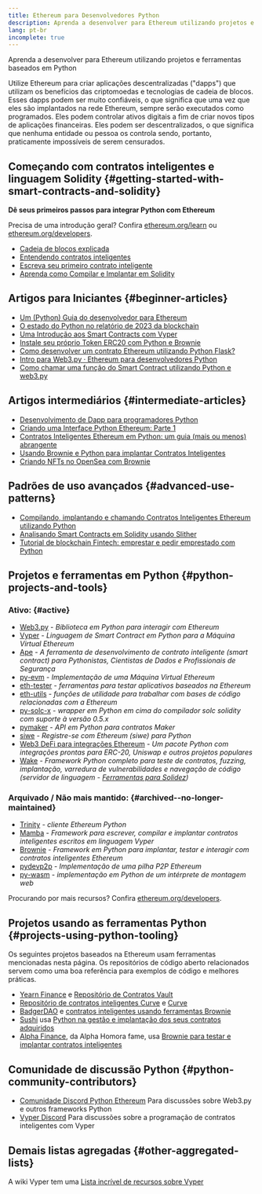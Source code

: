 ```yaml
---
title: Ethereum para Desenvolvedores Python
description: Aprenda a desenvolver para Ethereum utilizando projetos e ferramentas baseados em Python
lang: pt-br
incomplete: true
---
```


<FeaturedText>Aprenda a desenvolver para Ethereum utilizando projetos e ferramentas baseados em Python</FeaturedText>

Utilize Ethereum para criar aplicações descentralizadas ("dapps") que utilizam os benefícios das criptomoedas e tecnologias de cadeia de blocos. Esses dapps podem ser muito confiáveis, o que significa que uma vez que eles são implantados na rede Ethereum, sempre serão executados como programados. Eles podem controlar ativos digitais a fim de criar novos tipos de aplicações financeiras. Eles podem ser descentralizados, o que significa que nenhuma entidade ou pessoa os controla sendo, portanto, praticamente impossíveis de serem censurados.

## Começando com contratos inteligentes e linguagem Solidity {#getting-started-with-smart-contracts-and-solidity}

**Dê seus primeiros passos para integrar Python com Ethereum**

Precisa de uma introdução geral? Confira [ethereum.org/learn](/learn/) ou [ethereum.org/developers](/developers/).

- [Cadeia de blocos explicada](https://kauri.io/article/d55684513211466da7f8cc03987607d5/blockchain-explained)
- [Entendendo contratos inteligentes](https://kauri.io/article/e4f66c6079e74a4a9b532148d3158188/ethereum-101-part-5-the-smart-contract)
- [Escreva seu primeiro contrato inteligente](https://kauri.io/article/124b7db1d0cf4f47b414f8b13c9d66e2/remix-ide-your-first-smart-contract)
- [Aprenda como Compilar e Implantar em Solidity](https://kauri.io/article/973c5f54c4434bb1b0160cff8c695369/understanding-smart-contract-compilation-and-deployment)

## Artigos para Iniciantes {#beginner-articles}

- [Um (Python) Guia do desenvolvedor para Ethereum](https://snakecharmers.ethereum.org/a-developers-guide-to-ethereum-pt-1/)
- [O estado do Python no relatório de 2023 da blockchain](https://tradingstrategy.ai/blog/the-state-of-python-in-blockchain-in-2023)
- [Uma Introdução aos Smart Contracts com Vyper](https://kauri.io/#collections/Getting%20Started/an-introduction-to-smart-contracts-with-vyper/)
- [Instale seu próprio Token ERC20 com Python e Brownie](https://betterprogramming.pub/python-blockchain-token-deployment-tutorial-create-an-erc20-77a5fd2e1a58)
- [Como desenvolver um contrato Ethereum utilizando Python Flask?](https://medium.com/coinmonks/how-to-develop-ethereum-contract-using-python-flask-9758fe65976e)
- [Intro para Web3.py · Ethereum para desenvolvedores Python](https://www.dappuniversity.com/articles/web3-py-intro)
- [Como chamar uma função do Smart Contract utilizando Python e web3.py](https://stackoverflow.com/questions/57580702/how-to-call-a-smart-contract-function-using-python-and-web3-py)

## Artigos intermediários {#intermediate-articles}

- [Desenvolvimento de Dapp para programadores Python](https://levelup.gitconnected.com/dapps-development-for-python-developers-f52b32b54f28)
- [Criando uma Interface Python Ethereum: Parte 1](https://hackernoon.com/creating-a-python-ethereum-interface-part-1-4d2e47ea0f4d)
- [Contratos Inteligentes Ethereum em Python: um guia (mais ou menos) abrangente](https://hackernoon.com/ethereum-smart-contracts-in-python-a-comprehensive-ish-guide-771b03990988)
- [Usando Brownie e Python para implantar Contratos Inteligentes](https://dev.to/patrickalphac/using-brownie-for-to-deploy-smart-contracts-1kkp)
- [Criando NFTs no OpenSea com Brownie](https://www.freecodecamp.org/news/how-to-make-an-nft-and-render-on-opensea-marketplace/)

## Padrões de uso avançados {#advanced-use-patterns}

- [Compilando, implantando e chamando Contratos Inteligentes Ethereum utilizando Python](https://yohanes.gultom.id/2018/11/28/compiling-deploying-and-calling-ethereum-smartcontract-using-python/)
- [Analisando Smart Contracts em Solidity usando Slither](https://kauri.io/#collections/DevOps/analyze-solidity-smart-contracts-with-slither/#analyze-solidity-smart-contracts-with-slither)
- [Tutorial de blockchain Fintech: emprestar e pedir emprestado com Python](https://blog.chain.link/blockchain-fintech-defi-tutorial-lending-borrowing-python/)

## Projetos e ferramentas em Python {#python-projects-and-tools}

### Ativo: {#active}

- [Web3.py](https://github.com/ethereum/web3.py) - _Biblioteca em Python para interagir com Ethereum_
- [Vyper](https://github.com/ethereum/vyper/) - _Linguagem de Smart Contract em Python para a Máquina Virtual Ethereum_
- [Ape](https://github.com/ApeWorX/ape) - _A ferramenta de desenvolvimento de contrato inteligente (smart contract) para Pythonistas, Cientistas de Dados e Profissionais de Segurança_
- [py-evm](https://github.com/ethereum/py-evm) - _Implementação de uma Máquina Virtual Ethereum_
- [eth-tester](https://github.com/ethereum/eth-tester) - _ferramentas para testar aplicativos baseados na Ethereum_
- [eth-utils](https://github.com/ethereum/eth-utils/) - _funções de utilidade para trabalhar com bases de código relacionadas com a Ethereum_
- [py-solc-x](https://pypi.org/project/py-solc-x/) - _wrapper em Python em cima do compilador solc solidity com suporte à versão 0.5.x_
- [pymaker](https://github.com/makerdao/pymaker) - _API em Python para contratos Maker_
- [siwe](https://github.com/signinwithethereum/siwe-py) - _Registre-se com Ethereum (siwe) para Python_
- [Web3 DeFi para integrações Ethereum](https://github.com/tradingstrategy-ai/web3-ethereum-defi) - _Um pacote Python com integrações prontas para ERC-20, Uniswap e outros projetos populares_
- [Wake](https://getwake.io) - _Framework Python completo para teste de contratos, fuzzing, implantação, varredura de vulnerabilidades e navegação de código (servidor de linguagem - [Ferramentas para Solidez](https://marketplace.visualstudio.com/items?itemName=AckeeBlockchain.tools-for-solidity))_

### Arquivado / Não mais mantido: {#archived--no-longer-maintained}

- [Trinity](https://github.com/ethereum/trinity) - _cliente Ethereum Python_
- [Mamba](https://github.com/arjunaskykok/mamba) - _Framework para escrever, compilar e implantar contratos inteligentes escritos em linguagem Vyper_
- [Brownie](https://github.com/eth-brownie/brownie) - _Framework em Python para implantar, testar e interagir com contratos inteligentes Ethereum_
- [pydevp2p](https://github.com/ethereum/pydevp2p) - _Implementação de uma pilha P2P Ethereum_
- [py-wasm](https://github.com/ethereum/py-wasm) - _implementação em Python de um intérprete de montagem web_

Procurando por mais recursos? Confira [ethereum.org/developers](/developers/).

## Projetos usando as ferramentas Python {#projects-using-python-tooling}

Os seguintes projetos baseados na Ethereum usam ferramentas mencionadas nesta página. Os repositórios de código aberto relacionados servem como uma boa referência para exemplos de código e melhores práticas.

- [Yearn Finance](https://yearn.finance/) e [Repositório de Contratos Vault](https://github.com/yearn/yearn-vaults)
- [Repositório de contratos inteligentes Curve](https://curve.fi/) e [Curve](https://github.com/curvefi/curve-contract)
- [BadgerDAO](https://badger.com/) e [contratos inteligentes usando ferramentas Brownie](https://github.com/Badger-Finance/badger-system)
- [Sushi](https://sushi.com/) usa [Python na gestão e implantação dos seus contratos adquiridos](https://github.com/sushiswap/sushi-vesting-protocols)
- [Alpha Finance](https://alphafinance.io/), da Alpha Homora fame, usa [Brownie para testar e implantar contratos inteligentes](https://github.com/AlphaFinanceLab/alpha-staking-contract)

## Comunidade de discussão Python {#python-community-contributors}

- [Comunidade Discord Python Ethereum](https://discord.gg/9zk7snTfWe) Para discussões sobre Web3.py e outros frameworks Python
- [Vyper Discord](https://discord.gg/SdvKC79cJk) Para discussões sobre a programação de contratos inteligentes com Vyper

## Demais listas agregadas {#other-aggregated-lists}

A wiki Vyper tem uma [Lista incrível de recursos sobre Vyper](https://github.com/vyperlang/vyper/wiki/Vyper-tools-and-resources)